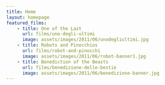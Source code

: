 ```yaml
---
title: Home
layout: homepage
featured_films:
    - title: One of the Last
      url: films/uno-degli-ultimi
      image: assets/images/2011/06/unodegliultimi.jpg
    - title: Robots and Pinocchios
      url: films/robot-and-pinocchi
      image: assets/images/2011/06/robot-banner1.jpg
    - title: Benediction of the Beasts
      url: films/benedizione-delle-bestie
      image: assets/images/2011/06/benedizione-banner.jpg
---
```

